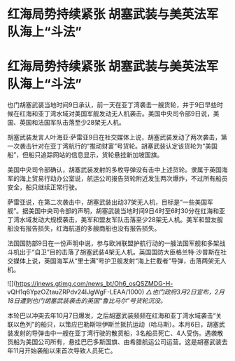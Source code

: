 # 红海局势持续紧张 胡塞武装与美英法军队海上“斗法”

# 红海局势持续紧张 胡塞武装与美英法军队海上“斗法”

也门胡塞武装当地时间9日承认，前一天在亚丁湾袭击一艘货轮，并于9日早些时候在红海和亚丁湾水域对美国军舰发动无人机袭击。美国中央司令部9日说，美国、英国和法国军队击落至少28架无人机。

胡塞武装发言人叶海亚·萨雷亚9日在社交媒体上说，胡塞武装发动了两次袭击，第一次袭击针对在亚丁湾航行的“推动财富”号货轮。胡塞武装认定该货轮为“美国船”，但船只追踪网站的信息显示，货轮悬挂新加坡国旗。

美国中央司令部确认，胡塞武装发射的多枚导弹没有击中上述货轮。隶属于英国海军的海上贸易行动办公室说，航运公司报告货轮附近发生两次爆炸，不过所有船员安全，船只继续正常行驶。

萨雷亚说，在第二次袭击中，胡塞武装出动37架无人机，目标是“一些美国军舰”。据美国中央司令部的声明，胡塞武装当地时间9日4时至6时30分在红海和亚丁湾水域发动大规模袭击，美军和盟友军队击落至少28架无人机。美军和盟友舰船没有报告损失，红海航道的多艘商船也没有报告损失。

法国国防部9日在一份声明中说，参与欧洲联盟护航行动的一艘法国军舰和多架战斗机出于“自卫”目的击落了胡塞武装4架无人机。英国国防大臣格兰特·沙普斯在社交媒体上说，英国海军从“里士满”号护卫舰发射“海上拦截者”导弹，击落两架无人机。

![](https://inews.gtimg.com/news_bt/Oh6_osQSZMDG-H-
vQH1q6YpzOZtauZRPdv24IJgWgF-LEAA/1000)
_△也门政府3月2日宣布，2月18日遭到也门胡塞武装袭击的英国“鲁比马尔”号货轮沉没。_

本轮巴以冲突去年10月7日爆发，之后胡塞武装频频在红海和亚丁湾水域袭击“关联以色列”的船只，以策应巴勒斯坦伊斯兰抵抗运动（哈马斯）。本月6日，胡塞武装发射的导弹击中一艘在亚丁湾行驶的散货船，3名船员死亡、4人受伤。遇袭散货船为美国公司所有，悬挂巴巴多斯国旗、由希腊航运公司运营。这是胡塞武装去年11月开始袭船以来首次导致人员死亡。

